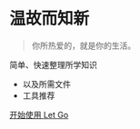 <!-- _coverpage.md -->

# 温故而知新

> 你所热爱的，就是你的生活。

 简单、快速整理所学知识
- 以及所需文件
- 工具推荐


[开始使用 Let Go](/README.md)